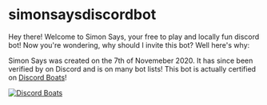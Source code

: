 # simonsaysdiscordbot
Hey there! Welcome to Simon Says, your free to play and locally fun discord bot! Now you're wondering, why should I invite this bot? Well here's why:

Simon Says was created on the 7th of Novemeber 2020. It has since been verified by on Discord and is on many bot lists! This bot is actually certified on [Discord Boats](https://discord.boats)!

[![Discord Boats](https://discord.boats/api/widget/774516332497731594)](774516332497731594)
